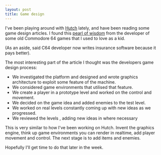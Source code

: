 ```yaml
---
layout: post
title: Game design
---
```


I've been playing around with [Hutch](http://www.youtube.com/watch?v=BS27XGxwMes) lately, and have been reading some game design articles. I found this [pearl of wisdom](http://www.graftgold.com/) from the developer of some old Commodore 64 games that I used to love as a kid.

(As an aside, said C64 developer now writes insurance software because it pays better).

The most interesting part of the article I thought was the developers game design process:

* We investigated the platform and designed and wrote graphics architecture to exploit some feature of the machine. 
* We considered game environments that utilised that feature. 
* We create a player in a prototype level and worked on the control and movement. 
* We decided on the game idea and added enemies to the test level. 
* We worked on real levels constantly coming up with new ideas as we progressed. 
* We reviewed the levels , adding new ideas in where necessary

This is very similar to how I've been working on Hutch. Invent the graphics engine, think up game environments you can render in realtime, add player movement and control. The next stage is to add items and enemies.

Hopefully I'll get time to do that later in the week.
